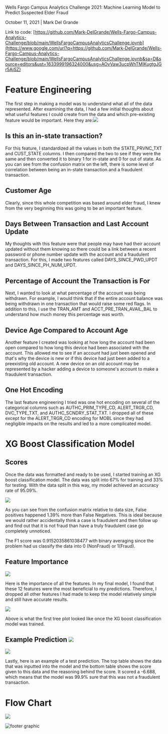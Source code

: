 Wells Fargo Campus Analytics Challenge 2021: Machine Learning Model to Predict Suspected Elder Fraud

October 11, 2021 | Mark Del Grande

Link to code: [https://github.com/Mark-DelGrande/Wells-Fargo-Campus-Analytics-Challenge/blob/main/WellsFargoCampusAnalyticsChallenge.ipynb](https://www.google.com/url?q=https://github.com/Mark-DelGrande/Wells-Fargo-Campus-Analytics-Challenge/blob/main/WellsFargoCampusAnalyticsChallenge.ipynb&sa=D&source=editors&ust=1633999196324000&usg=AOvVaw3ucpWhTMIKugtgJGr5AjSZ)

Feature Engineering
===================

The first step in making a model was to understand what all of the data represented. After examining the data, I had a few initial thoughts about what useful features I could create from the data and which pre-existing feature would be important. Here they are:![](images/image4.png)

Is this an in-state transaction?
--------------------------------

For this feature, I standardized all the values in both the STATE\_PRVNC\_TXT and CUST\_STATE columns. I then compared the two to see if they were the same and then converted it to binary 1 for in-state and 0 for out of state. As you can see from the confusion matrix on the left, there is some level of correlation between being an in-state transaction and a fraudulent transaction.

Customer Age
------------

Clearly, since this whole competition was based around elder fraud, I knew from the very beginning this was going to be an important feature.

Days Between Transaction and Last Account Update
------------------------------------------------

My thoughts with this feature were that people may have had their account updated without them knowing so there could be a link between a recent password or phone number update with the account and a fraudulent transaction. For this, I made two features called DAYS\_SINCE\_PWD\_UPDT and DAYS\_SINCE\_PH\_NUM\_UPDT.

Percentage of Account the Transaction is For
--------------------------------------------

Next, I wanted to look at what percentage of the account was being withdrawn. For example, I would think that if the entire account balance was being withdrawn in one transaction that would raise some red flags. In addition to this, I use the TRAN\_AMT and ACCT\_PRE\_TRAN\_AVAIL\_BAL to understand how much money this percentage was worth.

Device Age Compared to Account Age
----------------------------------

Another feature I created was looking at how long the account had been open compared to how long this device had been associated with the account. This allowed me to see if an account had just been opened and that's why the device is new or if this device had just been added to a preexisting old account. A new device on an old account may be represented by a hacker adding a device to someone's account to make a fraudulent transaction.

One Hot Encoding
----------------

The last feature engineering I tried was one hot encoding on several of the categorical columns such as AUTHC\_PRIM\_TYPE\_CD, ALERT\_TRGR\_CD, DVC\_TYPE\_TXT, and AUTHC\_SCNDRY\_STAT\_TXT. I dropped all of these except for the ALERT\_TRGR\_CD encoding for MOBL since they had negligible impacts on the results and led to a more complicated model.

XG Boost Classification Model
=============================

Scores
------

Once the data was formatted and ready to be used, I started training an XG boost classification model. The data was split into 67% for training and 33% for testing. With the data split in this way, my model achieved an accuracy rate of 95.09%.

![](images/image6.png)

As you can see from the confusion matrix relative to data size, False positives happened 1.39% more than False Negatives. This is ideal because we would rather accidentally think a case is fraudulent and then follow up and find out that it is not fraud than have a truly fraudulent case go completely unnoticed.

The F1 score was 0.9152035861038477 with binary averaging since the problem had us classify the data into 0 (NonFraud) or 1(Fraud).

Feature Importance
------------------

![](images/image1.png)

Here is the importance of all the features. In my final model, I found that these 12 features were the most beneficial to my predictions. Therefore, I dropped all other features I had made to keep the model relatively simple and still have accurate results.

![](images/image7.png)

Above is what the first tree plot looked like once the XG boost classification model was trained.

Example Prediction ![](images/image5.png)
-----------------------------------------

![](images/image3.png)

Lastly, here is an example of a test prediction. The top table shows the data that was inputted into the model and the bottom table shows the score given to this data and the reasoning behind the score. It scored a \-6.688, which means that the model was 99.9% sure that this was not a fraudulent transaction.

Flow Chart
==========

![](images/image2.png)

![](images/image8.png "footer graphic")
